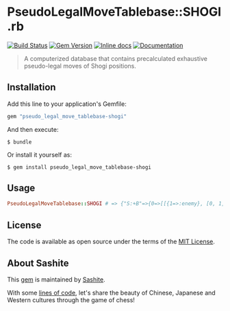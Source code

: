 # PseudoLegalMoveTablebase::SHOGI.rb

[![Build Status](https://travis-ci.org/sashite/pseudo_legal_move_tablebase-shogi.rb.svg?branch=master)](https://travis-ci.org/sashite/pseudo_legal_move_tablebase-shogi.rb)
[![Gem Version](https://badge.fury.io/rb/pseudo_legal_move_tablebase-shogi.svg)][gem]
[![Inline docs](https://inch-ci.org/github/sashite/pseudo_legal_move_tablebase-shogi.rb.svg?branch=master)][inchpages]
[![Documentation](https://img.shields.io/:yard-docs-38c800.svg)][rubydoc]

> A computerized database that contains precalculated exhaustive pseudo-legal moves of Shogi positions.

## Installation

Add this line to your application's Gemfile:

```ruby
gem "pseudo_legal_move_tablebase-shogi"
```

And then execute:

    $ bundle

Or install it yourself as:

    $ gem install pseudo_legal_move_tablebase-shogi

## Usage

```ruby
PseudoLegalMoveTablebase::SHOGI # => {"S:+B"=>{0=>[[{1=>:enemy}, [0, 1, ["S:+B"], true]], ...
```

## License

The code is available as open source under the terms of the [MIT License](https://opensource.org/licenses/MIT).

## About Sashite

This [gem](https://rubygems.org/gems/pseudo_legal_move_tablebase-shogi) is maintained by [Sashite](https://sashite.com/).

With some [lines of code](https://github.com/sashite/), let's share the beauty of Chinese, Japanese and Western cultures through the game of chess!

[gem]: https://rubygems.org/gems/pseudo_legal_move_tablebase-shogi
[inchpages]: https://inch-ci.org/github/sashite/pseudo_legal_move_tablebase-shogi.rb
[rubydoc]: https://rubydoc.info/gems/pseudo_legal_move_tablebase-shogi/frames
